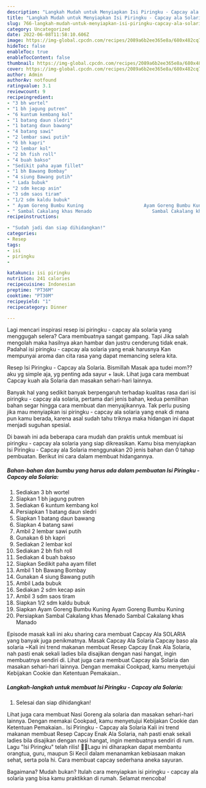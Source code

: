```yaml
---
description: "Langkah Mudah untuk Menyiapkan Isi Piringku - Capcay ala SolariaAnti Ribet"
title: "Langkah Mudah untuk Menyiapkan Isi Piringku - Capcay ala SolariaAnti Ribet"
slug: 766-langkah-mudah-untuk-menyiapkan-isi-piringku-capcay-ala-solariaanti-ribet
category: Uncategorized
date: 2022-06-08T11:58:10.606Z
image: https://img-global.cpcdn.com/recipes/2089a6b2ee365e8a/680x482cq70/isi-piringku-capcay-ala-solaria-foto-resep-utama.jpg
hideToc: false
enableToc: true
enableTocContent: false
thumbnail: https://img-global.cpcdn.com/recipes/2089a6b2ee365e8a/680x482cq70/isi-piringku-capcay-ala-solaria-foto-resep-utama.jpg
cover: https://img-global.cpcdn.com/recipes/2089a6b2ee365e8a/680x482cq70/isi-piringku-capcay-ala-solaria-foto-resep-utama.jpg
author: Admin
authorAv: notfound
ratingvalue: 3.1
reviewcount: 9
recipeingredient:
- "3 bh wortel"
- "1 bh jagung putren"
- "6 kuntum kembang kol"
- "1 batang daun sledri"
- "1 batang daun bawang"
- "4 batang sawi"
- "2 lembar sawi putih"
- "6 bh kapri"
- "2 lembar kol"
- "2 bh fish roll"
- "4 buah bakso"
- "Sedikit paha ayam fillet"
- "1 bh Bawang Bombay"
- "4 siung Bawang putih"
- " Lada bubuk"
- "2 sdm kecap asin"
- "3 sdm saos tiram"
- "1/2 sdm kaldu bubuk"
- " Ayam Goreng Bumbu Kuning                      Ayam Goreng Bumbu Kuning"
- " Sambal Cakalang khas Menado                      Sambal Cakalang khas Manado"
recipeinstructions:

- "Sudah jadi dan siap dihidangkan!"
categories:
- Resep
tags:
- isi
- piringku
- 

katakunci: isi piringku  
nutrition: 241 calories
recipecuisine: Indonesian
preptime: "PT36M"
cooktime: "PT30M"
recipeyield: "1"
recipecategory: Dinner

---
```



Lagi mencari inspirasi resep isi piringku - capcay ala solaria yang menggugah selera? Cara membuatnya sangat gampang. Tapi Jika salah mengolah maka hasilnya akan hambar dan justru cenderung tidak enak. Padahal isi piringku - capcay ala solaria yang enak harusnya Kan mempunyai aroma dan cita rasa yang dapat memancing selera kita.


Resep Isi Piringku - Capcay ala Solaria. Bismillah Masak apa tudei mom??aku yg simple aja, yg penting ada sayur + lauk. Lihat juga cara membuat Capcay kuah ala Solaria dan masakan sehari-hari lainnya.

Banyak hal yang sedikit banyak berpengaruh terhadap kualitas rasa dari isi piringku - capcay ala solaria, pertama dari jenis bahan, kedua pemilihan bahan segar hingga cara membuat dan menyajikannya. Tak perlu pusing jika mau menyiapkan isi piringku - capcay ala solaria yang enak di mana pun kamu berada, karena asal sudah tahu triknya maka hidangan ini dapat menjadi suguhan spesial.


Di bawah ini ada beberapa cara mudah dan praktis untuk membuat isi piringku - capcay ala solaria yang siap dikreasikan. Kamu bisa menyiapkan Isi Piringku - Capcay ala Solaria menggunakan 20 jenis bahan dan 0 tahap pembuatan. Berikut ini cara dalam membuat hidangannya.

<!--inarticleads1-->

##### Bahan-bahan dan bumbu yang harus ada dalam pembuatan Isi Piringku - Capcay ala Solaria:

1. Sediakan 3 bh wortel
1. Siapkan 1 bh jagung putren
1. Sediakan 6 kuntum kembang kol
1. Persiapkan 1 batang daun sledri
1. Siapkan 1 batang daun bawang
1. Siapkan 4 batang sawi
1. Ambil 2 lembar sawi putih
1. Gunakan 6 bh kapri
1. Sediakan 2 lembar kol
1. Sediakan 2 bh fish roll
1. Sediakan 4 buah bakso
1. Siapkan Sedikit paha ayam fillet
1. Ambil 1 bh Bawang Bombay
1. Gunakan 4 siung Bawang putih
1. Ambil  Lada bubuk
1. Sediakan 2 sdm kecap asin
1. Ambil 3 sdm saos tiram
1. Siapkan 1/2 sdm kaldu bubuk
1. Siapkan  Ayam Goreng Bumbu Kuning                      Ayam Goreng Bumbu Kuning
1. Persiapkan  Sambal Cakalang khas Menado                      Sambal Cakalang khas Manado


Episode masak kali ini aku sharing cara membuat Capcay Ala SOLARIA yang banyak juga penikmatnya. Masak Capcay Ala Solaria Capcay baso ala solaria ~Kali ini trend makanan membuat Resep Capcay Enak Ala Solaria, nah pasti enak sekali ladies bila disajikan dengan nasi hangat, ingin membuatnya sendiri di. Lihat juga cara membuat Capcay ala Solaria dan masakan sehari-hari lainnya. Dengan memakai Cookpad, kamu menyetujui Kebijakan Cookie dan Ketentuan Pemakaian.. 

<!--inarticleads2-->

##### Langkah-langkah untuk membuat Isi Piringku - Capcay ala Solaria:


1. Selesai dan siap dihidangkan!

Lihat juga cara membuat Nasi Goreng ala solaria dan masakan sehari-hari lainnya. Dengan memakai Cookpad, kamu menyetujui Kebijakan Cookie dan Ketentuan Pemakaian.. Isi Piringku - Capcay ala Solaria Kali ini trend makanan membuat Resep Capcay Enak Ala Solaria, nah pasti enak sekali ladies bila disajikan dengan nasi hangat, ingin membuatnya sendiri di rum. Lagu &#34;Isi Piringku&#34; telah rilis! 🎉🎶Lagu ini diharapkan dapat membantu orangtua, guru, maupun Si Kecil dalam menanamkan kebiasaan makan sehat, serta pola hi. Cara membuat capcay sederhana aneka sayuran. 

Bagaimana? Mudah bukan? Itulah cara menyiapkan isi piringku - capcay ala solaria yang bisa kamu praktikkan di rumah. Selamat mencoba!
